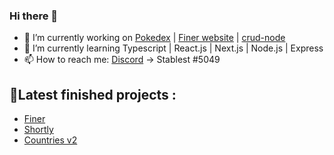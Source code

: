 ### Hi there 👋

- 🔭 I’m currently working on [Pokedex](https://github.com/Stablest/pokedex) | [Finer website](https://github.com/Stablest/Finer-website) | [crud-node](https://github.com/Stablest/crud-node)
- 🌱 I’m currently learning Typescript | React.js | Next.js | Node.js | Express
- 📫 How to reach me: [Discord](https://discord.com/) -> Stablest #5049
## 📌Latest finished projects : 
- [Finer](https://github.com/Stablest/Finer)
- [Shortly](https://github.com/Stablest/Shortly)
- [Countries v2](https://github.com/Stablest/Countriesv2)

